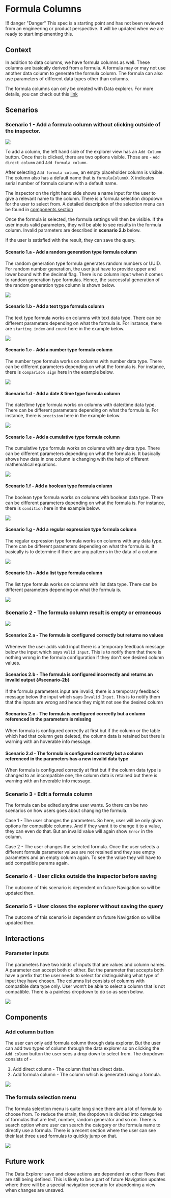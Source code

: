 # Formula Columns

!!! danger "Danger"
    This spec is a starting point and has not been reviewed from an engineering or product perspective. It will be updated when we are ready to start implementing this.


## Context

In addition to data columns, we have formula columns as well. These columns are basically derived from a formula. A formula may or may not use another data column to generate the formula column. The formula can also use parameters of different data types other than columns. 

The formula columns can only be created with Data explorer. For more details, you can check out this [link](https://wiki.mathesar.org/en/product/specs/2022-01-views/04-formulas)

## Scenarios

### Scenario 1 - Add a formula column without clicking outside of the inspector.

![](/assets/design/specs/add-formula-column/dS6sAay4Re9f2R39zKDDj8.png)

To add a column, the left hand side of the explorer view has an `Add Column` button. Once that is clicked, there are two options visible. Those are - `Add direct column` and `Add formula column`. 

After selecting `Add formula column`, an empty placeholder column is visible. The column also has a default name that is `formulaColumnX`. X indicates serial number of formula column with a default name.

The inspector on the right hand side shows a name input for the user to give a relevant name to the column. There is a formula selection dropdown for the user to select from. A detailed description of the selection menu can be found in [components section](#components)

Once the formula is selected, the formula settings will then be visible. If the user inputs valid parameters, they will be able to see results in the formula column. Invalid parameters are described in **scenario 2.b** below.

If the user is satisfied with the result, they can save the query. 


#### Scenario 1.a - Add a random generation type formula column

The random generation type formula generates random numbers or UUID. For random number generation, the user just have to provide upper and lower bound with the decimal flag. There is no column input when it comes to random generation type formulas. Hence, the successful generation of the random generation type column is shown below. 

![](/assets/design/specs/add-formula-column/2ud3EckJJ5TeEX1SMR1D7Y.png)

#### Scenario 1.b - Add a text type formula column

The text type formula works on columns with text data type. There can be different parameters depending on what the formula is. For instance, there are `starting index` and `count` here in the example below.

![](/assets/design/specs/add-formula-column/p3ta6G69SiMgL61XYZg24m.png)

#### Scenario 1.c - Add a number type formula column

The number type formula works on columns with number data type. There can be different parameters depending on what the formula is. For instance, there is `comparison sign` here in the example below.

![](/assets/design/specs/add-formula-column/5si6jjAr1FPZ39bw968N5N.png)

#### Scenario 1.d - Add a date & time type formula column

The date/time type formula works on columns with date/time data type. There can be different parameters depending on what the formula is. For instance, there is `precision` here in the example below.

![](/assets/design/specs/add-formula-column/bXgh99SMozaUyBNvQHa1g8.png)

#### Scenario 1.e - Add a cumulative type formula column

The cumulative type formula works on columns with any data type. There can be different parameters depending on what the formula is. It basically shows how data in one column is changing with the help of different mathematical equations.

![](/assets/design/specs/add-formula-column/sqqrcNeq3CVQaUtZiBG9ov.png)

#### Scenario 1.f - Add a boolean type formula column

The boolean type formula works on columns with boolean data type. There can be different parameters depending on what the formula is. For instance, there is `condition` here in the example below.

![](/assets/design/specs/add-formula-column/nBHVJCNiZ2PgJMrn1wdGcL.png)

#### Scenario 1.g - Add a regular expression type formula column

The regular expression type formula works on columns with any data type. There can be different parameters depending on what the formula is. It basically is to determine if there are any patterns in the data of a column. 

![](/https://share.balsamiq.com/c/dNYLKaCt4oJAgZ9qE7rFy4.png)

#### Scenario 1.h - Add a list type formula column

The list type formula works on columns with list data type. There can be different parameters depending on what the formula is.

![](/assets/design/specs/add-formula-column/wnDL3cvcR9R3cgPwR3Co2.png)

### Scenario 2 - The formula column result is empty or erroneous

![](/assets/design/specs/add-formula-column/j2UsBsrGYshUtfTS6jcEQt.png)

#### Scenarios 2.a - The formula is configured correctly but returns no values

Whenever the user adds valid input there is a temporary feedback message below the input which says `Valid Input`. This is to notify them that there is nothing wrong in the formula configuration if they don't see desired column values.

#### Scenarios 2.b - The formula is configured incorrectly and returns an invalid output {#scenario-2b}

If the formula parameters input are invalid, there is a temporary feedback message below the input which says `Invalid Input`. This is to notify them that the inputs are wrong and hence they might not see the desired column

#### Scenarios 2.c - The formula is configured correctly but a column referenced in the parameters is missing

When formula is configured correctly at first but if the column or the table which had that column gets deleted, the column data is retained but there is warning with an hoverable info message.

#### Scenario 2.d -  The formula is configured correctly but a column referenced in the parameters has a new invalid data type

When formula is configured correctly at first but if the column data type is changed to an incompatible one, the column data is retained but there is warning with an hoverable info message.

### Scenario 3 - Edit a formula column 

The formula can be edited anytime user wants. So there can be two scenarios on how users goes about changing the formula.

Case 1 - The user changes the parameters.
So here, user will be only given options for compatible columns. And if they want it to change it to a value, they can even do that. But an invalid value will again show `Error` in the column. 

Case 2 - The user changes the selected formula.
Once the user selects a different formula parameter values are not retained and they see empty parameters and an empty column again. To see the value they will have to add compatible params again.

### Scenario 4 - User clicks outside the inspector before saving

The outcome of this scenario is dependent on future Navigation so will be updated then.

### Scenario 5 - User closes the explorer without saving the query

The outcome of this scenario is dependent on future Navigation so will be updated then.

## Interactions

### Parameter inputs

The parameters have two kinds of inputs that are values and column names. A parameter can accept both or either. But the parameter that accepts both have a prefix that the user needs to select for distinguishing what type of input they have chosen. The columns list consists of columns with compatible data type only. User wont't be able to select a column that is not compatible. There is a painless dropdown to do so as seen below.

![](/assets/design/specs/add-formula-column/4nmcRjLxr3mHpngZxFDZfx.png)

## Components

### Add column button

The user can only add formula column through data explorer. But the user can add two types of column through the data explorer so on clicking the `Add column` button the user sees a drop down to select from. The dropdown consists of - 
1. Add direct column - The column that has direct data.
2. Add formula column -  The column which is generated using a formula.

![](/assets/design/specs/add-formula-column/iwXpHctgMSRNcYQjeY7MBe.png)

### The formula selection menu

The formula selection menu is quite long since there are a lot of formula to choose from. To reduce the strain, the dropdown is divided into categories of formulas that are text, number, random generator and so on. There is search option where user can search the category or the formula name to directly use a formula. There is a recent section where the user can see their last three used formulas to quickly jump on that.

![](/assets/design/specs/add-formula-column/svLZHynK3NqVkjofBmqgMj.png)

## Future work 

The Data Explorer save and close actions are dependent on other flows that are still being defined. This is likely to be a part of future Navigation updates where there will be a special navigation scenario for abandoning a view when changes are unsaved.

